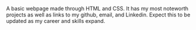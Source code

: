 A basic webpage made through HTML and CSS. It has my most noteworth projects as well as links to my github, email, and Linkedin. Expect this to be updated as my career and skills expand. 
